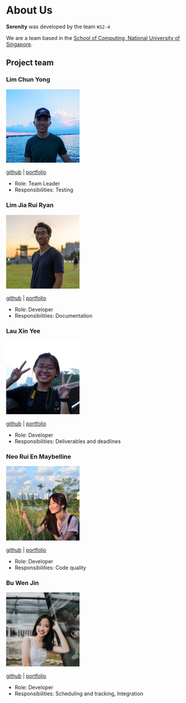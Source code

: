 # About Us 

**Serenity** was developed by the team `W12-4`

We are a team based in the [School of Computing, National University of Singapore](http://www.comp.nus.edu.sg).

## Project team

### Lim Chun Yong

<img src="/docs/images/chunyongg.png" width="200px"/>

[github](https://github.com/chunyongg) |
[portfolio](team/johndoe.md)

* Role: Team Leader
* Responsibilities: Testing

### Lim Jia Rui Ryan

<img src="/docs/images/ryanlimjr.png" width="200px">

[github](https://github.com/ryanlimjr) |
[portfolio](team/johndoe.md)

* Role: Developer
* Responsibilities: Documentation

### Lau Xin Yee

<img src="/docs/images/xinyee20.png" width="200px">

[github](https://github.com/xinyee20) |
[portfolio](team/johndoe.md)

* Role: Developer
* Responsibilities: Deliverables and deadlines

### Neo Rui En Maybelline

<img src="/docs/images/successs404.png" width="200px">

[github](https://github.com/successs404) |
[portfolio](team/johndoe.md)

* Role: Developer
* Responsibilities: Code quality

### Bu Wen Jin

<img src="/docs/images/nijnxw.png" width="200px">

[github](https://github.com/Nijnxw) |
[portfolio](team/johndoe.md)

* Role: Developer
* Responsibilities: Scheduling and tracking, Integration